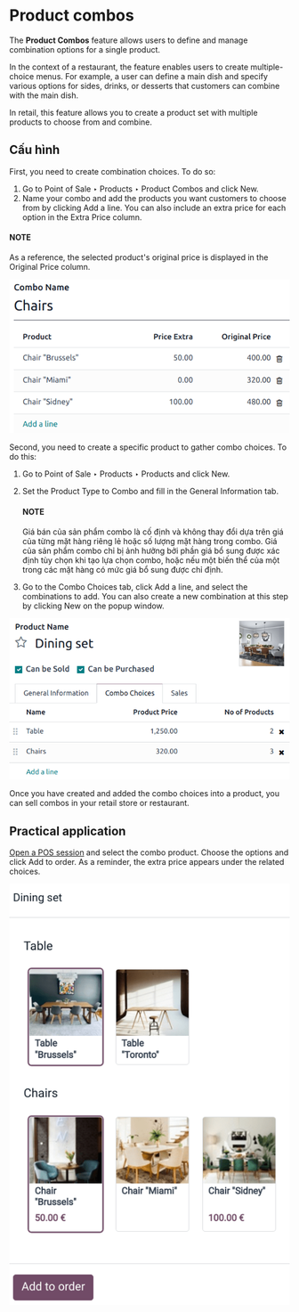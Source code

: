 # Product combos

The **Product Combos** feature allows users to define and manage combination options for a single
product.

In the context of a restaurant, the feature enables users to create multiple-choice menus. For
example, a user can define a main dish and specify various options for sides, drinks, or desserts
that customers can combine with the main dish.

In retail, this feature allows you to create a product set with multiple products to choose from and
combine.

## Cấu hình

First, you need to create combination choices. To do so:

1. Go to Point of Sale ‣ Products ‣ Product Combos and click New.
2. Name your combo and add the products you want customers to choose from by clicking Add
   a line. You can also include an extra price for each option in the Extra Price
   column.

#### NOTE
As a reference, the selected product's original price is displayed in the Original
Price column.

![image](combos/combo-form.png)

Second, you need to create a specific product to gather combo choices. To do this:

1. Go to Point of Sale ‣ Products ‣ Products and click New.
2. Set the Product Type to Combo and fill in the  General
   Information tab.

   #### NOTE
   Giá bán của sản phẩm combo là cố định và không thay đổi dựa trên giá của từng mặt hàng riêng lẻ hoặc số lượng mặt hàng trong combo. Giá của sản phẩm combo chỉ bị ảnh hưởng bởi phần giá bổ sung được xác định tùy chọn khi tạo lựa chọn combo, hoặc nếu một biến thể của một trong các mặt hàng có mức giá bổ sung được chỉ định.
3. Go to the Combo Choices tab, click Add a line, and select the
   combinations to add. You can also create a new combination at this step by clicking
   New on the popup window.

![image](combos/combo-product-form.png)

Once you have created and added the combo choices into a product, you can sell combos in your retail
store or restaurant.

## Practical application

[Open a POS session](../point_of_sale.md#pos-session-start) and select the combo product. Choose the options and
click Add to order. As a reminder, the extra price appears under the related choices.

![image](combos/combo-select.png)
